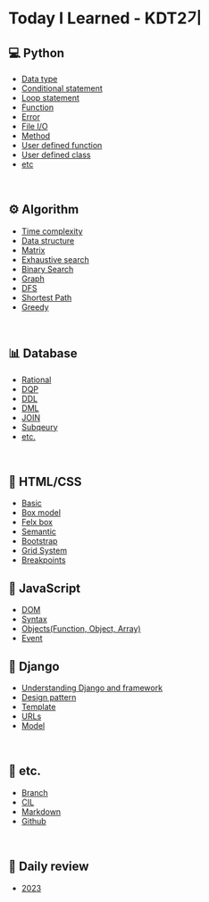 # Today I Learned - KDT2기

## 💻 Python
- [Data type](Python/data_type.md)
- [Conditional statement](Python/conditional_statement.md)
- [Loop statement](Python/loop_statement.md)
- [Function](Python/function.md)
- [Error](Python/error.md)
- [File I/O](Python/file_IO.md)
- [Method](Python/method.md)
- [User defined function](Python/user_defined_function.md)
- [User defined class](Python/user_defined_class.md)
- [etc](Python/python_etc.md)

<br>

## ⚙️ Algorithm
- [Time complexity](Algorithm/time_complexity.md)
- [Data structure](Algorithm/data_structure.md)
- [Matrix](Algorithm/2d_list.md)
- [Exhaustive search](Algorithm/exhaustive_search.md)
- [Binary Search](Algorithm/binary_search.md)
- [Graph](Algorithm/graph.md)
- [DFS](Algorithm/dfs.md)
- [Shortest Path](Algorithm/shortest_path.md)
- [Greedy](Algorithm/greedy.md)

<br>

## 📊 Database
- [Rational](DB/realational_db.md)
- [DQP](DB/DQL.md)
- [DDL](DB/DDL.md)
- [DML](DB/DML.md)
- [JOIN](DB/JOIN.md)
- [Subqeury](DB/subquery.md)
- [etc.](DB/etc.md)

<br>

## 🎨 HTML/CSS

- [Basic](Web/basic.md)
- [Box model](Web/box_model.md)
- [Felx box](Web/flexible.md)
- [Semantic](Web/semantic.md)
- [Bootstrap](Web/bootstrap.md)
- [Grid System](Web/grid_system.md)
- [Breakpoints](/TIL/Web/breakpoint.md)

## 🎨 JavaScript
- [DOM](/JavaScript/DOM.md)
- [Syntax](/JavaScript/javascript_syntax.md)
- [Objects(Function, Object, Array)](/JavaScript/js_objects.md)
- [Event](/JavaScript/js_event.md)

## 🎨 Django
- [Understanding Django and framework](/Django/Django.md)
- [Design pattern](/Django/dj_design_pattern.md)
- [Template](/Django/dj_template.md)
- [URLs](/Django/urls.md)
- [Model](/Django/model.md)

<br>

## 💭 etc.
- [Branch](etc/Branch.md)
- [CIL](etc/CLI.md)
- [Markdown](etc/markdown.md)
- [Github](etc/git.md)

<br>

## 📓 Daily review
- [2023](/2023.md)